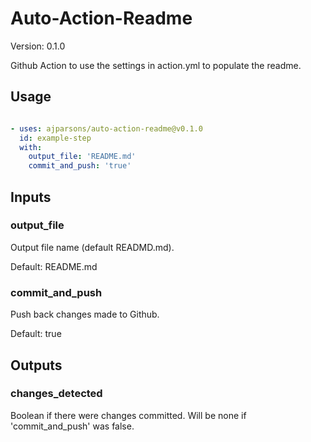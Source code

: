 # Auto-Action-Readme


Version: 0.1.0





Github Action to use the settings in action.yml to populate the readme.


## Usage

```yaml

- uses: ajparsons/auto-action-readme@v0.1.0
  id: example-step 
  with:
    output_file: 'README.md' 
    commit_and_push: 'true' 

```


## Inputs

### output_file



Output file name (default READMD.md).

Default: README.md


### commit_and_push



Push back changes made to Github.

Default: true




## Outputs

### changes_detected

Boolean if there were changes committed. Will be none if 'commit_and_push' was false.


